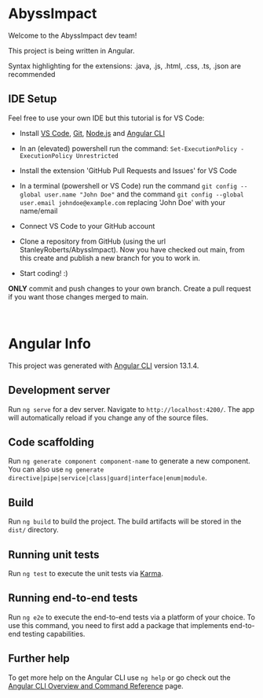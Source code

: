 # AbyssImpact


Welcome to the AbyssImpact dev team!

This project is being written in Angular.

Syntax highlighting for the extensions: .java, .js, .html, .css, .ts, .json are recommended

IDE Setup
---------

Feel free to use your own IDE but this tutorial is for VS Code:

- Install [VS Code](https://code.visualstudio.com/download), [Git](https://git-scm.com/downloads), [Node.js](https://nodejs.org/en/) and [Angular CLI](https://angular.io/cli)

- In an (elevated) powershell run the command: ``` Set-ExecutionPolicy -ExecutionPolicy Unrestricted ```

- Install the extension 'GitHub Pull Requests and Issues' for VS Code

- In a terminal (powershell or VS Code) run the command ``` git config --global user.name "John Doe" ``` and the
command ``` git config --global user.email johndoe@example.com ``` replacing 'John Doe' with your name/email

- Connect VS Code to your GitHub account

- Clone a repository from GitHub (using the url StanleyRoberts/AbyssImpact). Now you have checked out main, from this create and publish a new branch for you to work in.

- Start coding! :)

 **ONLY** commit and push changes to your own branch.
 Create a pull request if you want those changes merged to main.

&nbsp;

# Angular Info

This project was generated with [Angular CLI](https://github.com/angular/angular-cli) version 13.1.4.

Development server
------------------

Run `ng serve` for a dev server. Navigate to `http://localhost:4200/`. The app will automatically reload if you change any of the source files.

Code scaffolding
--------------------

Run `ng generate component component-name` to generate a new component. You can also use `ng generate directive|pipe|service|class|guard|interface|enum|module`.

Build
---------

Run `ng build` to build the project. The build artifacts will be stored in the `dist/` directory.

Running unit tests
-------------------

Run `ng test` to execute the unit tests via [Karma](https://karma-runner.github.io).

Running end-to-end tests
------------------------

Run `ng e2e` to execute the end-to-end tests via a platform of your choice. To use this command, you need to first add a package that implements end-to-end testing capabilities.

Further help
------------

To get more help on the Angular CLI use `ng help` or go check out the [Angular CLI Overview and Command Reference](https://angular.io/cli) page.
